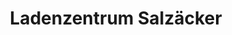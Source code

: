 ---
title: "Ladenzentrum Salzäcker"
url: /stuttgart/ladenzentrum-salzaecker/
shop: Einkaufszentrum
---